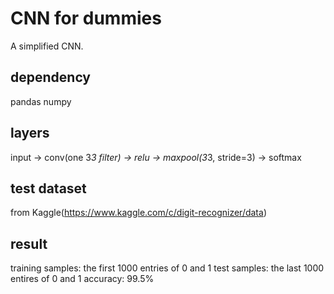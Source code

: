 # CNN for dummies
A simplified CNN.

## dependency
pandas numpy

## layers
input -> conv(one 3*3 filter) -> relu -> maxpool(3*3, stride=3) -> softmax

## test dataset
from Kaggle(https://www.kaggle.com/c/digit-recognizer/data)

## result
training samples: the first 1000 entries of 0 and 1
test samples: the last 1000 entires of 0 and 1
accuracy: 99.5%  